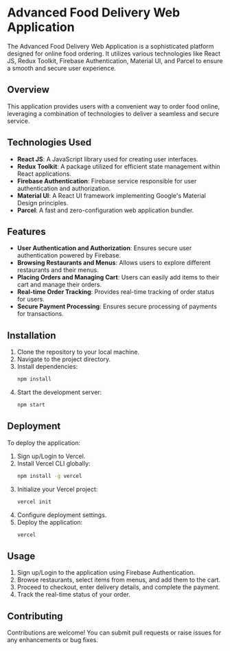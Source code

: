 # Advanced Food Delivery Web Application

The Advanced Food Delivery Web Application is a sophisticated platform designed for online food ordering. It utilizes various technologies like React JS, Redux Toolkit, Firebase Authentication, Material UI, and Parcel to ensure a smooth and secure user experience.

## Overview

This application provides users with a convenient way to order food online, leveraging a combination of technologies to deliver a seamless and secure service.

## Technologies Used

- **React JS**: A JavaScript library used for creating user interfaces.
- **Redux Toolkit**: A package utilized for efficient state management within React applications.
- **Firebase Authentication**: Firebase service responsible for user authentication and authorization.
- **Material UI**: A React UI framework implementing Google's Material Design principles.
- **Parcel**: A fast and zero-configuration web application bundler.

## Features

- **User Authentication and Authorization**: Ensures secure user authentication powered by Firebase.
- **Browsing Restaurants and Menus**: Allows users to explore different restaurants and their menus.
- **Placing Orders and Managing Cart**: Users can easily add items to their cart and manage their orders.
- **Real-time Order Tracking**: Provides real-time tracking of order status for users.
- **Secure Payment Processing**: Ensures secure processing of payments for transactions.

## Installation

1. Clone the repository to your local machine.
2. Navigate to the project directory.
3. Install dependencies:
   ```bash
   npm install
   ```
4. Start the development server:
   ```bash
   npm start
   ```

## Deployment

To deploy the application:

1. Sign up/Login to Vercel.
2. Install Vercel CLI globally:
   ```bash
   npm install -g vercel
   ```
3. Initialize your Vercel project:
   ```bash
   vercel init
   ```
4. Configure deployment settings.
5. Deploy the application:
   ```bash
   vercel
   ```

## Usage

1. Sign up/Login to the application using Firebase Authentication.
2. Browse restaurants, select items from menus, and add them to the cart.
3. Proceed to checkout, enter delivery details, and complete the payment.
4. Track the real-time status of your order.

## Contributing

Contributions are welcome! You can submit pull requests or raise issues for any enhancements or bug fixes.
